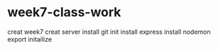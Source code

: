 # week7-class-work
creat week7
creat server
install git init
install express
install nodemon
export 
initailize
